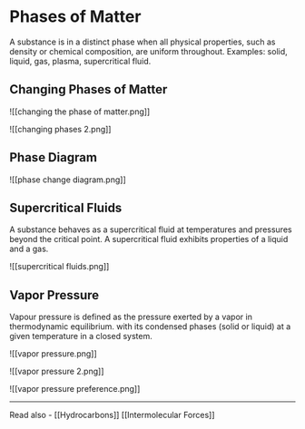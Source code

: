 # Phases of Matter

A substance is in a distinct phase when all physical properties, such as density or chemical composition, are uniform throughout. Examples: solid, liquid, gas, plasma, supercritical fluid.

## Changing Phases of Matter

![[changing the phase of matter.png]]

![[changing phases 2.png]]

## Phase Diagram

![[phase change diagram.png]]

## Supercritical Fluids

A substance behaves as a supercritical fluid at temperatures and pressures beyond the critical point. A supercritical fluid exhibits properties of a liquid and a gas.

![[supercritical fluids.png]]

## Vapor Pressure

Vapour pressure is defined as the pressure exerted by a vapor in thermodynamic equilibrium. with its condensed phases (solid or liquid) at a given temperature in a closed system.

![[vapor pressure.png]]

![[vapor pressure 2.png]]

![[vapor pressure preference.png]]


---
Read also - [[Hydrocarbons]]	[[Intermolecular Forces]]